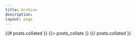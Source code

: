 ```yaml
---
title: Archive
description:
layout: page
---
```


{{# posts.collated }}
  {{> posts_collate }}
{{/ posts.collated }}

